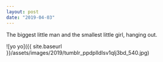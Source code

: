 ```yaml
---
layout: post
date: "2019-04-03"
---
```


The biggest little man and the smallest little girl, hanging out.

![yo yo]({{ site.baseurl }}/assets/images/2019/tumblr_ppdplldIsv1qlj3bd_540.jpg)
